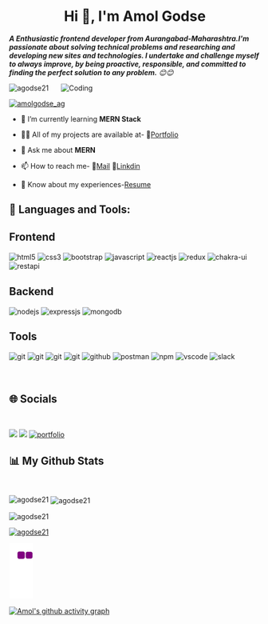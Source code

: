 <h1 align="center">Hi 👋, I'm Amol Godse</h1>

<em><b>A Enthusiastic frontend developer from Aurangabad-Maharashtra.I'm passionate about solving technical problems and researching and developing new sites and technologies. I undertake and challenge myself to always improve, by being proactive, responsible, and committed to finding the perfect solution to any problem.</b> 😊😊</em>


<img align="right" alt="Coding" width="400" src="https://storage.googleapis.com/media.helloumi.com/125042/channels/FJ3DZITWCY268043HGFACIP9CFUA9XM6.gif">
 
<p align="left"> <img src="https://komarev.com/ghpvc/?username=agodse21&label=Profile%20views&color=0e75b6&style=flat" alt="agodse21" /> </p>

<p align="left"> <a href="https://twitter.com/amolgodse_ag" target="blank"><img src="https://img.shields.io/twitter/follow/amolgodse_ag?logo=twitter&style=for-the-badge" alt="amolgodse_ag" /></a> </p>

- 🌱 I’m currently learning **MERN Stack**

- 👨‍💻 All of my projects are available at- 📑[Portfolio](https://agodse21.github.io/amol-portfolio/)

- 💬 Ask me about **MERN**

- 📫 How to reach me- 📧[Mail](agodse9@gmail.com) 📌[Linkdin](https://www.linkedin.com/in/amol-godse-patil/)

- 📄 Know about my experiences-[Resume](https://github.com/agodse21/Resume/blob/main/Amol_Resume.pdf)

## 🚀 Languages and Tools:
<div >
 <div ><h2>Frontend</h2>
 <img src="https://img.shields.io/badge/html5-%23E34F26.svg?style=for-the-badge&logo=html5&logoColor=white" align="center" alt="html5">
 <img src = "https://img.shields.io/badge/css3-%231572B6.svg?style=for-the-badge&logo=css3&logoColor=white" align="center" alt="css3">
 <img src="https://img.shields.io/badge/Bootstrap-563D7C?style=for-the-badge&logo=bootstrap&logoColor=white"  align="center" alt="bootstrap" />
  <img src ="https://img.shields.io/badge/javascript-%23323330.svg?style=for-the-badge&logo=javascript&logoColor=%23F7DF1E" align="center" alt="javascript">
 <img src="https://img.shields.io/badge/React-20232A?style=for-the-badge&logo=react&logoColor=61DAFB"  align="center" alt="reactjs" />
 <img src="https://img.shields.io/badge/Redux-593D88?style=for-the-badge&logo=redux&logoColor=white"  align="center" alt="redux" />
 <img src = "https://img.shields.io/badge/chakra ui-%234ED1C5.svg?style=for-the-badge&logo=chakraui&logoColor=white" align="center" alt="chakra-ui"/>
 <img src="https://img.shields.io/badge/rest api-%23000000.svg?style=for-the-badge&logo=flask&logoColor=white" align="center" alt="restapi"/>  
</div>

  <div ><h2>Backend</h2> 
<img src="https://img.shields.io/badge/Node.js-339933?style=for-the-badge&logo=nodedotjs&logoColor=white" align="center" alt="nodejs" />
<img src="https://img.shields.io/badge/Express.js-000000?style=for-the-badge&logo=express&logoColor=white" align="center" alt="expressjs"/>
<img src="https://img.shields.io/badge/MongoDB-4EA94B?style=for-the-badge&logo=mongodb&logoColor=white" align="center" alt="mongodb"/>

 </div>
  <div ><h2>Tools</h2> 
   <img src="https://img.shields.io/badge/heroku-%23430098.svg?style=for-the-badge&logo=heroku&logoColor=white" align="center" alt="git"/>
   <img src="https://img.shields.io/badge/netlify-%23000000.svg?style=for-the-badge&logo=netlify&logoColor=#00C7B7" align="center" alt="git"/>
   <img src="https://img.shields.io/badge/vercel-%23000000.svg?style=for-the-badge&logo=vercel&logoColor=whit" align="center" alt="git"/>
   <img src="https://img.shields.io/badge/Git-f44d27?style=for-the-badge&logo=git&logoColor=white"  align="center" alt="git"/>
   <img src="https://img.shields.io/badge/GitHub-100000?style=for-the-badge&logo=github&logoColor=white"  align="center" alt="github"/>
   <img src ="https://img.shields.io/badge/Postman-FF6C37?style=for-the-badge&logo=postman&logoColor=white" align="center" alt="postman">
   <img src = "https://img.shields.io/badge/NPM-%23000000.svg?style=for-the-badge&logo=npm&logoColor=white" align="center" alt="npm">
   <img src="https://img.shields.io/badge/Visual%20Studio-5C2D91.svg?style=for-the-badge&logo=visual-studio&logoColor=white"  align="center" alt="vscode"/>
   <img src="https://img.shields.io/badge/Slack-4A154B?style=for-the-badge&logo=slack&logoColor=white" align="center" alt="slack"/>
 </div>
</div>

<!----------------------------------------------------- All Skills Grid Formate --------------------------------------------------------->

<br/>
<!-- ----------------------------------------------------------------------------------<br/>
<br/>
<img src="https://user-images.githubusercontent.com/82999542/132934744-131c1891-4a4f-4e88-a64a-36720ad7470b.png" align="center">
<br />
<br />------------------------------------------------------------------------------- -->             
<br>




 <!----------------------------------------------------- Let's Connect --------------------------------------------------------->                                        
 
 
<div><h2> 🌐 Socials</h2> <div/>
<br/>
<p align="left">
<a href = "https://www.linkedin.com/in/amol-godse-patil/" target="_blank"><img src="https://img.shields.io/badge/linkedin-%230077B5.svg?style=for-the-badge&logo=linkedin&logoColor=white"/></a>
<a href = "mailto:agodse9@gmail.com" target="_blank"><img src="https://img.shields.io/badge/Gmail-D14836?style=for-the-badge&logo=gmail&logoColor=white"/></a>
<a href="https://agodse21.github.io/amol-portfolio/" target="_blank"><img src="https://img.shields.io/badge/Portfolio-%23000000.svg?style=for-the-badge&logo=firefox&logoColor=#FF7139" alt="portfolio"/></a>

</p>
 
 ## 📊 My Github Stats
   <br/>  
<p><img align="left" src="https://github-readme-stats.vercel.app/api/top-langs?username=agodse21&show_icons=true&locale=en&layout=compact" alt="agodse21" /></p>

<p>&nbsp;<img align="center" src="https://github-readme-stats.vercel.app/api?username=agodse21&show_icons=true&locale=en" alt="agodse21" /></p>

<p><img align="center" src="https://github-readme-streak-stats.herokuapp.com/?user=agodse21&" alt="agodse21" /></p>

<p align="left"> <a href="https://github.com/ryo-ma/github-profile-trophy"><img src="https://github-profile-trophy.vercel.app/?username=agodse21" alt="agodse21" /></a> </p>


![snake gif](https://github.com/agodse21/agodse21/blob/output/github-contribution-grid-snake.gif)

[![Amol's github activity graph](https://activity-graph.herokuapp.com/graph?username=agodse21&theme=dracula)](https://github.com/agodse21/github-readme-activity-graph)
